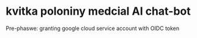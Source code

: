 # kvitka poloniny medcial AI chat-bot
Pre-phaswe: granting google cloud service account with OIDC token  
